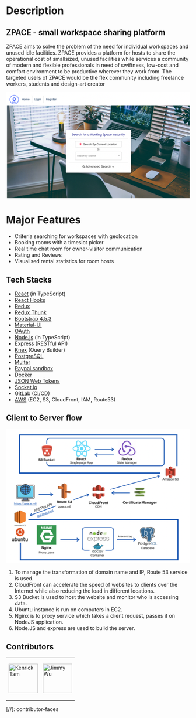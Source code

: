 
# Description
## ZPACE - small workspace sharing platform


ZPACE aims to solve the problem of the need for individual workspaces and unused idle facilities. 
ZPACE provides a platform for hosts to share the operational cost of smallsized, unused facilities while services a community of modern and flexible professionals in need of swiftness, low-cost and comfort environment to be productive wherever they
work from.
The targeted users of ZPACE would be the flex community including freelance workers, students and design-art creator

![Thumbnail](https://raw.githubusercontent.com/KnrkTam/Zpace-1.0-old_version-/main/public/zpace.png)

# Major Features

- Criteria searching for workspaces with geolocation
- Booking rooms with a timeslot picker
- Real time chat room for owner-visitor communication
- Rating and Reviews
- Visualised rental statistics for room hosts


## Tech Stacks

- [React](https://reactjs.org/) (in TypeScript)
- [React Hooks](https://reactjs.org/docs/hooks-intro.html)
- [Redux](https://redux.js.org/)
- [Redux Thunk](https://github.com/reduxjs/redux-thunk)
- [Bootstrap 4.5.3](https://getbootstrap.com/docs/4.5/getting-started/introduction/)
- [Material-UI](https://mui.com/)
- [OAuth](https://developers.google.com/identity/protocols/oauth2)
- [Node.js](https://nodejs.org/en/) (in TypeScript)
- [Express](https://expressjs.com/) (RESTful API)
- [Knex](https://knexjs.org/guide/migrations.html) (Query Builder)
- [PostgreSQL](https://www.postgresql.org/)
- [Multer](https://www.npmjs.com/package/multer)
- [Paypal sandbox](https://developer.paypal.com/developer/accounts/)
- [Docker](https://www.docker.com/)
- [JSON Web Tokens](https://jwt.io/)
- [Socket.io](https://socket.io/)
- [GitLab](https://about.gitlab.com/) (CI/CD)
- [AWS](https://aws.amazon.com/) (EC2, S3, CloudFront, IAM, Route53)



## Client to Server flow
![Thumbnail](https://github.com/KnrkTam/Zpace-1.0-old_version-/blob/main/public/client_to_server_flow.png)

1. To manage the transformation of domain name and IP, Route 53 service is used.
2. CloudFront can accelerate the speed of websites to clients over the Internet while also reducing the load in different locations.
3. S3 Bucket is used to host the website and monitor who is accessing data.
4. Ubuntu instance is run on computers in EC2.
5. Nginx is to proxy service which takes a client request, passes it on NodeJS application.
6. Node.JS and express are used to build the server.
## Contributors

[//]: contributor-faces
<table>
<td>
<a href="https://github.com/KnrkTam"><img src="https://avatars.githubusercontent.com/u/99338991?s=96&v=4" title="Kenrick Tam" width="80" height="80"></a>
</td>


<td>

<a href="https://github.com/jimmywu987"><img src="https://avatars.githubusercontent.com/u/65562227?v=4" title="Jimmy Wu" width="80" height="80"></a>
</td>
</table>
[//]: contributor-faces

<!-- <a href="https://github.com/knrktam/zpace/graphs/contributors">
  <img src="https://contrib.rocks/image?repo=knrktam/zpace" />
</a> -->
